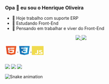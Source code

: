 ### Opa 👋 eu sou o Henrique Oliveira

- 🔭 Hoje trabalho com suporte ERP
- 🌱 Estudando Front-End
- 💬 Pensando em trabalhar e viver do Front-End

<div align="center">
  <a href="https://github.com/oliverhenri">
  <img height="150em" src="https://github-readme-stats.vercel.app/api?username=oliverhenri&show_icons=true&theme=white&include_all_commits=true&count_private=true"/>
  <img height="150em" src="https://github-readme-stats.vercel.app/api/top-langs/?username=oliverhenri&layout=compact&langs_count=7&theme=white"/>
</div>
<div style="display: inline_block"><br>
  <img align="center" alt="Oliver-HTML" height="30" width="40" src="https://raw.githubusercontent.com/devicons/devicon/master/icons/html5/html5-original.svg">
  <img align="center" alt="Oliver-CSS" height="30" width="40" src="https://raw.githubusercontent.com/devicons/devicon/master/icons/css3/css3-original.svg">
  <img align="center" alt="Oliver-Js" height="30" width="40" src="https://raw.githubusercontent.com/devicons/devicon/master/icons/javascript/javascript-plain.svg">
  
</div>
  
  ##
 
<div> 
  <a href="https://instagram.com/oliverhenri.pdf" target="_blank"><img src="https://img.shields.io/badge/-Instagram-%23E4405F?style=for-the-badge&logo=instagram&logoColor=white" target="_blank"></a>
  <a href = "mailto:henriqueoliv.contato@gmail.com"><img src="https://img.shields.io/badge/-Gmail-%23333?style=for-the-badge&logo=gmail&logoColor=white" target="_blank"></a>
  <a href="https://www.linkedin.com/in/henrique-oliveira-879710226" target="_blank"><img src="https://img.shields.io/badge/-LinkedIn-%230077B5?style=for-the-badge&logo=linkedin&logoColor=white" target="_blank"></a> 
 
  ![Snake animation](https://github.com/oliverhenri/oliverhenri/blob/output/github-contribution-grid-snake.svg)
 
</div>
